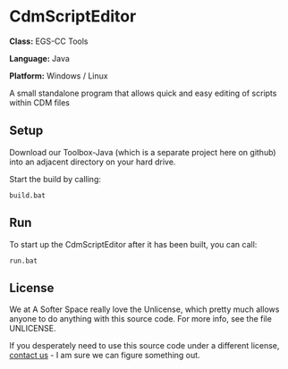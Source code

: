 # CdmScriptEditor

**Class:** EGS-CC Tools

**Language:** Java

**Platform:** Windows / Linux

A small standalone program that allows quick and easy editing of scripts within CDM files

## Setup

Download our Toolbox-Java (which is a separate project here on github) into an adjacent directory on your hard drive.

Start the build by calling:

```
build.bat
```

## Run

To start up the CdmScriptEditor after it has been built, you can call:

```
run.bat
```

## License

We at A Softer Space really love the Unlicense, which pretty much allows anyone to do anything with this source code.
For more info, see the file UNLICENSE.

If you desperately need to use this source code under a different license, [contact us](mailto:moya@asofterspace.com) - I am sure we can figure something out.